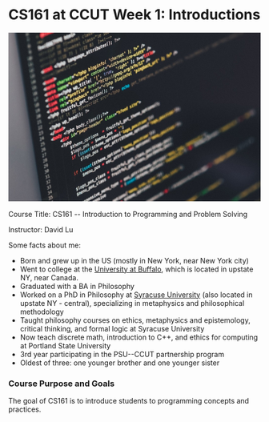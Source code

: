 CS161 at CCUT Week 1: Introductions
======

![Code](Code.jpg)

Course Title: CS161 -- Introduction to Programming and Problem Solving

Instructor: David Lu

Some facts about me:
* Born and grew up in the US (mostly in New York, near New York city)
* Went to college at the [University at Buffalo](https://www.buffalo.edu/), which is located in upstate NY, near Canada.
* Graduated with a BA in Philosophy
* Worked on a PhD in Philosophy at [Syracuse University](https://www.syracuse.edu/) (also located in upstate NY - central), specializing in metaphysics and philosophical methodology
* Taught philosophy courses on ethics, metaphysics and epistemology, critical thinking, and formal logic at Syracuse University
* Now teach discrete math, introduction to C++, and ethics for computing at Portland State University
* 3rd year participating in the PSU--CCUT partnership program
* Oldest of three: one younger brother and one younger sister

### Course Purpose and Goals
The goal of CS161 is to introduce students to programming concepts and practices.
